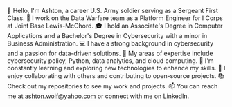 👋 Hello, I'm Ashton, a career U.S. Army soldier serving as a Sergeant First Class.
🚀 I work on the Data Warfare team as a Platform Engineer for I Corps at Joint Base Lewis-McChord.
🎓 I hold an Associate's Degree in Computer Applications and a Bachelor's Degree in Cybersecurity with a minor in Business Administration.
💻 I have a strong background in cybersecurity and a passion for data-driven solutions.
🔐 My areas of expertise include cybersecurity policy, Python, data analytics, and cloud computing.
🌱 I'm constantly learning and exploring new technologies to enhance my skills.
🤝 I enjoy collaborating with others and contributing to open-source projects. 
📚 Check out my repositories to see my work and projects. 
📫 You can reach me at ashton.wolf@yahoo.com or connect with me on LinkedIn.


